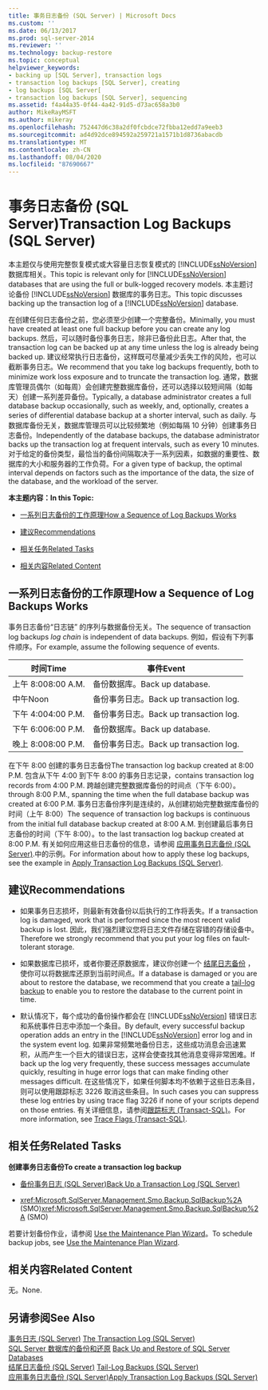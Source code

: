 ```yaml
---
title: 事务日志备份 (SQL Server) | Microsoft Docs
ms.custom: ''
ms.date: 06/13/2017
ms.prod: sql-server-2014
ms.reviewer: ''
ms.technology: backup-restore
ms.topic: conceptual
helpviewer_keywords:
- backing up [SQL Server], transaction logs
- transaction log backups [SQL Server], creating
- log backups [SQL Server[
- transaction log backups [SQL Server], sequencing
ms.assetid: f4a44a35-0f44-4a42-91d5-d73ac658a3b0
author: MikeRayMSFT
ms.author: mikeray
ms.openlocfilehash: 752447d6c38a2df0fcbdce72fbba12edd7a9eeb3
ms.sourcegitcommit: ad4d92dce894592a259721a1571b1d8736abacdb
ms.translationtype: MT
ms.contentlocale: zh-CN
ms.lasthandoff: 08/04/2020
ms.locfileid: "87690667"
---
```

# <a name="transaction-log-backups-sql-server"></a><span data-ttu-id="e9871-102">事务日志备份 (SQL Server)</span><span class="sxs-lookup"><span data-stu-id="e9871-102">Transaction Log Backups (SQL Server)</span></span>
  <span data-ttu-id="e9871-103">本主题仅与使用完整恢复模式或大容量日志恢复模式的 [!INCLUDE[ssNoVersion](../../includes/ssnoversion-md.md)] 数据库相关。</span><span class="sxs-lookup"><span data-stu-id="e9871-103">This topic is relevant only for [!INCLUDE[ssNoVersion](../../includes/ssnoversion-md.md)] databases that are using the full or bulk-logged recovery models.</span></span> <span data-ttu-id="e9871-104">本主题讨论备份 [!INCLUDE[ssNoVersion](../../includes/ssnoversion-md.md)] 数据库的事务日志。</span><span class="sxs-lookup"><span data-stu-id="e9871-104">This topic discusses backing up the transaction log of a [!INCLUDE[ssNoVersion](../../includes/ssnoversion-md.md)] database.</span></span>  
  
 <span data-ttu-id="e9871-105">在创建任何日志备份之前，您必须至少创建一个完整备份。</span><span class="sxs-lookup"><span data-stu-id="e9871-105">Minimally, you must have created at least one full backup before you can create any log backups.</span></span> <span data-ttu-id="e9871-106">然后，可以随时备份事务日志，除非已备份此日志。</span><span class="sxs-lookup"><span data-stu-id="e9871-106">After that, the transaction log can be backed up at any time unless the log is already being backed up.</span></span> <span data-ttu-id="e9871-107">建议经常执行日志备份，这样既可尽量减少丢失工作的风险，也可以截断事务日志。</span><span class="sxs-lookup"><span data-stu-id="e9871-107">We recommend that you take log backups frequently, both to minimize work loss exposure and to truncate the transaction log.</span></span> <span data-ttu-id="e9871-108">通常，数据库管理员偶尔（如每周）会创建完整数据库备份，还可以选择以较短间隔（如每天）创建一系列差异备份。</span><span class="sxs-lookup"><span data-stu-id="e9871-108">Typically, a database administrator creates a full database backup occasionally, such as weekly, and, optionally, creates a series of differential database backup at a shorter interval, such as daily.</span></span> <span data-ttu-id="e9871-109">与数据库备份无关，数据库管理员可以比较频繁地（例如每隔 10 分钟）创建事务日志备份。</span><span class="sxs-lookup"><span data-stu-id="e9871-109">Independently of the database backups, the database administrator backs up the transaction log at frequent intervals, such as every 10 minutes.</span></span> <span data-ttu-id="e9871-110">对于给定的备份类型，最恰当的备份间隔取决于一系列因素，如数据的重要性、数据库的大小和服务器的工作负荷。</span><span class="sxs-lookup"><span data-stu-id="e9871-110">For a given type of backup, the optimal interval depends on factors such as the importance of the data, the size of the database, and the workload of the server.</span></span>  
  
 <span data-ttu-id="e9871-111">**本主题内容：**</span><span class="sxs-lookup"><span data-stu-id="e9871-111">**In this Topic:**</span></span>  
  
-   [<span data-ttu-id="e9871-112">一系列日志备份的工作原理</span><span class="sxs-lookup"><span data-stu-id="e9871-112">How a Sequence of Log Backups Works</span></span>](#LogBackupSequence)  
  
-   [<span data-ttu-id="e9871-113">建议</span><span class="sxs-lookup"><span data-stu-id="e9871-113">Recommendations</span></span>](#Recommendations)  
  
-   [<span data-ttu-id="e9871-114">相关任务</span><span class="sxs-lookup"><span data-stu-id="e9871-114">Related Tasks</span></span>](#RelatedTasks)  
  
-   [<span data-ttu-id="e9871-115">相关内容</span><span class="sxs-lookup"><span data-stu-id="e9871-115">Related Content</span></span>](#RelatedContent)  
  
##  <a name="how-a-sequence-of-log-backups-works"></a><a name="LogBackupSequence"></a><span data-ttu-id="e9871-116">一系列日志备份的工作原理</span><span class="sxs-lookup"><span data-stu-id="e9871-116">How a Sequence of Log Backups Works</span></span>  
 <span data-ttu-id="e9871-117">事务日志备份“日志链”  的序列与数据备份无关。</span><span class="sxs-lookup"><span data-stu-id="e9871-117">The sequence of transaction log backups *log chain* is independent of data backups.</span></span> <span data-ttu-id="e9871-118">例如，假设有下列事件顺序。</span><span class="sxs-lookup"><span data-stu-id="e9871-118">For example, assume the following sequence of events.</span></span>  
  
|<span data-ttu-id="e9871-119">时间</span><span class="sxs-lookup"><span data-stu-id="e9871-119">Time</span></span>|<span data-ttu-id="e9871-120">事件</span><span class="sxs-lookup"><span data-stu-id="e9871-120">Event</span></span>|  
|----------|-----------|  
|<span data-ttu-id="e9871-121">上午 8:00</span><span class="sxs-lookup"><span data-stu-id="e9871-121">8:00 A.M.</span></span>|<span data-ttu-id="e9871-122">备份数据库。</span><span class="sxs-lookup"><span data-stu-id="e9871-122">Back up database.</span></span>|  
|<span data-ttu-id="e9871-123">中午</span><span class="sxs-lookup"><span data-stu-id="e9871-123">Noon</span></span>|<span data-ttu-id="e9871-124">备份事务日志。</span><span class="sxs-lookup"><span data-stu-id="e9871-124">Back up transaction log.</span></span>|  
|<span data-ttu-id="e9871-125">下午 4:00</span><span class="sxs-lookup"><span data-stu-id="e9871-125">4:00 P.M.</span></span>|<span data-ttu-id="e9871-126">备份事务日志。</span><span class="sxs-lookup"><span data-stu-id="e9871-126">Back up transaction log.</span></span>|  
|<span data-ttu-id="e9871-127">下午 6:00</span><span class="sxs-lookup"><span data-stu-id="e9871-127">6:00 P.M.</span></span>|<span data-ttu-id="e9871-128">备份数据库。</span><span class="sxs-lookup"><span data-stu-id="e9871-128">Back up database.</span></span>|  
|<span data-ttu-id="e9871-129">晚上 8:00</span><span class="sxs-lookup"><span data-stu-id="e9871-129">8:00 P.M.</span></span>|<span data-ttu-id="e9871-130">备份事务日志。</span><span class="sxs-lookup"><span data-stu-id="e9871-130">Back up transaction log.</span></span>|  
  
 <span data-ttu-id="e9871-131">在下午 8:00 创建的事务日志备份</span><span class="sxs-lookup"><span data-stu-id="e9871-131">The transaction log backup created at 8:00 P.M.</span></span> <span data-ttu-id="e9871-132">包含从下午 4:00 到下午 8:00 的事务日志记录，</span><span class="sxs-lookup"><span data-stu-id="e9871-132">contains transaction log records from 4:00 P.M.</span></span> <span data-ttu-id="e9871-133">跨越创建完整数据库备份的时间点（下午 6:00）。</span><span class="sxs-lookup"><span data-stu-id="e9871-133">through 8:00 P.M., spanning the time when the full database backup was created at 6:00 P.M.</span></span> <span data-ttu-id="e9871-134">事务日志备份序列是连续的，从创建初始完整数据库备份的时间（上午 8:00）</span><span class="sxs-lookup"><span data-stu-id="e9871-134">The sequence of transaction log backups is continuous from the initial full database backup created at 8:00 A.M.</span></span> <span data-ttu-id="e9871-135">到创建最后事务日志备份的时间（下午 8:00）。</span><span class="sxs-lookup"><span data-stu-id="e9871-135">to the last transaction log backup created at 8:00 P.M.</span></span> <span data-ttu-id="e9871-136">有关如何应用这些日志备份的信息，请参阅 [应用事务日志备份 (SQL Server)](transaction-log-backups-sql-server.md).中的示例。</span><span class="sxs-lookup"><span data-stu-id="e9871-136">For information about how to apply these log backups, see the example in [Apply Transaction Log Backups &#40;SQL Server&#41;](transaction-log-backups-sql-server.md).</span></span>  
  
##  <a name="recommendations"></a><a name="Recommendations"></a> <span data-ttu-id="e9871-137">建议</span><span class="sxs-lookup"><span data-stu-id="e9871-137">Recommendations</span></span>  
  
-   <span data-ttu-id="e9871-138">如果事务日志损坏，则最新有效备份以后执行的工作将丢失。</span><span class="sxs-lookup"><span data-stu-id="e9871-138">If a transaction log is damaged, work that is performed since the most recent valid backup is lost.</span></span> <span data-ttu-id="e9871-139">因此，我们强烈建议您将日志文件存储在容错的存储设备中。</span><span class="sxs-lookup"><span data-stu-id="e9871-139">Therefore we strongly recommend that you put your log files on fault-tolerant storage.</span></span>  
  
-   <span data-ttu-id="e9871-140">如果数据库已损坏，或者你要还原数据库，建议你创建一个 [结尾日志备份](tail-log-backups-sql-server.md) ，使你可以将数据库还原到当前时间点。</span><span class="sxs-lookup"><span data-stu-id="e9871-140">If a database is damaged or you are about to restore the database, we recommend that you create a [tail-log backup](tail-log-backups-sql-server.md) to enable you to restore the database to the current point in time.</span></span>  
  
-   <span data-ttu-id="e9871-141">默认情况下，每个成功的备份操作都会在 [!INCLUDE[ssNoVersion](../../includes/ssnoversion-md.md)] 错误日志和系统事件日志中添加一个条目。</span><span class="sxs-lookup"><span data-stu-id="e9871-141">By default, every successful backup operation adds an entry in the [!INCLUDE[ssNoVersion](../../includes/ssnoversion-md.md)] error log and in the system event log.</span></span> <span data-ttu-id="e9871-142">如果非常频繁地备份日志，这些成功消息会迅速累积，从而产生一个巨大的错误日志，这样会使查找其他消息变得非常困难。</span><span class="sxs-lookup"><span data-stu-id="e9871-142">If back up the log very frequently, these success messages accumulate quickly, resulting in huge error logs that can make finding other messages difficult.</span></span> <span data-ttu-id="e9871-143">在这些情况下，如果任何脚本均不依赖于这些日志条目，则可以使用跟踪标志 3226 取消这些条目。</span><span class="sxs-lookup"><span data-stu-id="e9871-143">In such cases you can suppress these log entries by using trace flag 3226 if none of your scripts depend on those entries.</span></span> <span data-ttu-id="e9871-144">有关详细信息，请参阅[跟踪标志 (Transact-SQL)](/sql/t-sql/database-console-commands/dbcc-traceon-trace-flags-transact-sql)。</span><span class="sxs-lookup"><span data-stu-id="e9871-144">For more information, see [Trace Flags &#40;Transact-SQL&#41;](/sql/t-sql/database-console-commands/dbcc-traceon-trace-flags-transact-sql).</span></span>  
  
##  <a name="related-tasks"></a><a name="RelatedTasks"></a> <span data-ttu-id="e9871-145">相关任务</span><span class="sxs-lookup"><span data-stu-id="e9871-145">Related Tasks</span></span>  
 <span data-ttu-id="e9871-146">**创建事务日志备份**</span><span class="sxs-lookup"><span data-stu-id="e9871-146">**To create a transaction log backup**</span></span>  
  
-   [<span data-ttu-id="e9871-147">备份事务日志 (SQL Server)</span><span class="sxs-lookup"><span data-stu-id="e9871-147">Back Up a Transaction Log &#40;SQL Server&#41;</span></span>](back-up-a-transaction-log-sql-server.md)  
  
-   <span data-ttu-id="e9871-148"><xref:Microsoft.SqlServer.Management.Smo.Backup.SqlBackup%2A> (SMO)</span><span class="sxs-lookup"><span data-stu-id="e9871-148"><xref:Microsoft.SqlServer.Management.Smo.Backup.SqlBackup%2A> (SMO)</span></span>  
  
 <span data-ttu-id="e9871-149">若要计划备份作业，请参阅 [Use the Maintenance Plan Wizard](../maintenance-plans/use-the-maintenance-plan-wizard.md)。</span><span class="sxs-lookup"><span data-stu-id="e9871-149">To schedule backup jobs, see [Use the Maintenance Plan Wizard](../maintenance-plans/use-the-maintenance-plan-wizard.md).</span></span>  
  
##  <a name="related-content"></a><a name="RelatedContent"></a> <span data-ttu-id="e9871-150">相关内容</span><span class="sxs-lookup"><span data-stu-id="e9871-150">Related Content</span></span>  
 <span data-ttu-id="e9871-151">无。</span><span class="sxs-lookup"><span data-stu-id="e9871-151">None.</span></span>  
  
## <a name="see-also"></a><span data-ttu-id="e9871-152">另请参阅</span><span class="sxs-lookup"><span data-stu-id="e9871-152">See Also</span></span>  
 <span data-ttu-id="e9871-153">[事务日志 (SQL Server)](../logs/the-transaction-log-sql-server.md) </span><span class="sxs-lookup"><span data-stu-id="e9871-153">[The Transaction Log &#40;SQL Server&#41;](../logs/the-transaction-log-sql-server.md) </span></span>  
 <span data-ttu-id="e9871-154">[SQL Server 数据库的备份和还原](back-up-and-restore-of-sql-server-databases.md) </span><span class="sxs-lookup"><span data-stu-id="e9871-154">[Back Up and Restore of SQL Server Databases](back-up-and-restore-of-sql-server-databases.md) </span></span>  
 <span data-ttu-id="e9871-155">[结尾日志备份 (SQL Server)](tail-log-backups-sql-server.md) </span><span class="sxs-lookup"><span data-stu-id="e9871-155">[Tail-Log Backups &#40;SQL Server&#41;](tail-log-backups-sql-server.md) </span></span>  
 [<span data-ttu-id="e9871-156">应用事务日志备份 (SQL Server)</span><span class="sxs-lookup"><span data-stu-id="e9871-156">Apply Transaction Log Backups &#40;SQL Server&#41;</span></span>](transaction-log-backups-sql-server.md)  
  
  
